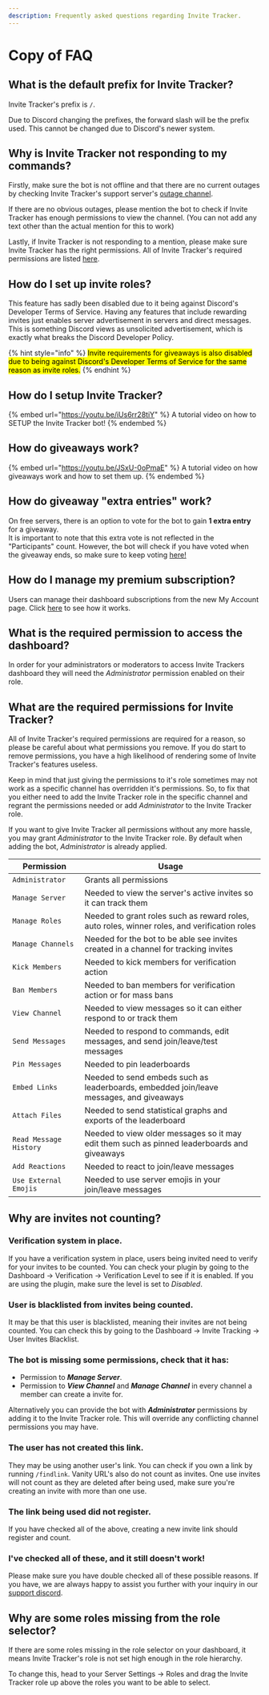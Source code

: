 ```yaml
---
description: Frequently asked questions regarding Invite Tracker.
---
```


# Copy of FAQ

## What is the default prefix for Invite Tracker?

Invite Tracker's prefix is `/`.

Due to Discord changing the prefixes, the forward slash will be the prefix used. This cannot be changed due to Discord's newer system.

## Why is Invite Tracker not responding to my commands?

Firstly, make sure the bot is not offline and that there are no current outages by checking Invite Tracker's support server's [outage channel](https://discord.gg/MfTenmfQuP).

If there are no obvious outages, please mention the bot to check if Invite Tracker has enough permissions to view the channel. (You can not add any text other than the actual mention for this to work)&#x20;

Lastly, if Invite Tracker is not responding to a mention, please make sure Invite Tracker has the right permissions. All of Invite Tracker's required permissions are listed [here](faq.md#what-are-the-required-permissions-for-invite-tracker).

## How do I set up invite roles?

This feature has sadly been disabled due to it being against Discord's Developer Terms of Service. Having any features that include rewarding invites just enables server advertisement in servers and direct messages. This is something Discord views as unsolicited advertisement, which is exactly what breaks the Discord Developer Policy.

{% hint style="info" %}
<mark style="color:$info;">Invite requirements for giveaways is also disabled due to being against Discord's Developer Terms  of Service for the same reason as invite roles.</mark>
{% endhint %}

## How do I setup Invite Tracker?

{% embed url="https://youtu.be/iUs6rr28tiY" %}
A tutorial video on how to SETUP the Invite Tracker bot!
{% endembed %}

## How do giveaways work?

{% embed url="https://youtu.be/JSxU-0oPmaE" %}
A tutorial video on how giveaways work and how to set them up.
{% endembed %}

## How do giveaway "extra entries" work?&#x20;

On free servers, there is an option to vote for the bot to gain **1 extra entry** for a giveaway.\
It is important to note that this extra vote is not reflected in the "Participants" count. However, the bot will check if you have voted when the giveaway ends, so make sure to keep voting [here!](https://top.gg/bot/720351927581278219/vote)&#x20;

## How do I manage my premium subscription?

Users can manage their dashboard subscriptions from the new My Account page. Click [here](../../invite-tracker/dashboard/my-account.md) to see how it works.

## What is the required permission to access the dashboard?

In order for your administrators or moderators to access Invite Trackers dashboard they will need the _Administrator_ permission enabled on their role.

## What are the required permissions for Invite Tracker?

All of Invite Tracker's required permissions are required for a reason, so please be careful about what permissions you remove. If you do start to remove permissions, you have a high likelihood of rendering some of Invite Tracker's features useless.&#x20;

Keep in mind that just giving the permissions to it's role sometimes may not work as a specific channel has overridden it's permissions. So, to fix that you either need to add the Invite Tracker role in the specific channel and regrant the permissions needed or add _Administrator_ to the Invite Tracker role.

If you want to give Invite Tracker all permissions without any more hassle, you may grant _Administrator_ to the Invite Tracker role. By default when adding the bot, _Administrator_ is already applied.

| Permission             | Usage                                                                                        |
| ---------------------- | -------------------------------------------------------------------------------------------- |
| `Administrator`        | Grants all permissions                                                                       |
| `Manage Server`        | Needed to view the server's active invites so it can track them                              |
| `Manage Roles`         | Needed to grant roles such as reward roles, auto roles, winner roles, and verification roles |
| `Manage Channels`      | Needed for the bot to be able see invites created in a channel for tracking invites          |
| `Kick Members`         | Needed to kick members for verification action                                               |
| `Ban Members`          | Needed to ban members for verification action or for mass bans                               |
| `View Channel`         | Needed to view messages so it can either respond to or track them                            |
| `Send Messages`        | Needed to respond to commands, edit messages, and send join/leave/test messages              |
|  `Pin Messages`        | Needed to pin leaderboards                                                                   |
| `Embed Links`          | Needed to send embeds such as leaderboards, embedded join/leave messages, and giveaways      |
| `Attach Files`         | Needed to send statistical graphs and exports of the leaderboard                             |
| `Read Message History` | Needed to view older messages so it may edit them such as pinned leaderboards and giveaways  |
| `Add Reactions`        | Needed to react to join/leave messages                                                       |
| `Use External Emojis`  | Needed to use server emojis in your join/leave messages                                      |

## Why are invites not counting?

### Verification system in place.&#x20;

If you have a verification system in place, users being invited need to verify for your invites to be counted. You can check your plugin by going to the Dashboard -> Verification -> Verification Level to see if it is enabled. If you are using the plugin, make sure the level is set to _Disabled_.

### User is blacklisted from invites being counted.&#x20;

It may be that this user is blacklisted, meaning their invites are not being counted. You can check this by going to the Dashboard -> Invite Tracking -> User Invites Blacklist.

### The bot is missing some permissions, check that it has:

* Permission to _**Manage Server**_.
* Permission to _**View Channel**_ and _**Manage Channel**_ in every channel a member can create a invite for.

Alternatively you can provide the bot with _**Administrator**_ permissions by adding it to the Invite Tracker role. This will override any conflicting channel permissions you may have.

### The user has not created this link.&#x20;

They may be using another user's link. You can check if you own a link by running `/findlink`. Vanity URL's also do not count as invites. One use invites will not count as they are deleted after being used, make sure you're creating an invite with more than one use.

### The link being used did not register.&#x20;

If you have checked all of the above, creating a new invite link should register and count.

### I've checked all of these, and it still doesn't work!

Please make sure you have double checked all of these possible reasons. If you have, we are always happy to assist you further with your inquiry in our [support discord](https://discord.gg/8RwBGuf).

## Why are some roles missing from the role selector?

If there are some roles missing in the role selector on your dashboard, it means Invite Tracker's role is not set high enough in the role hierarchy.

To change this, head to your Server Settings -> Roles and drag the Invite Tracker role up above the roles you want to be able to select.
